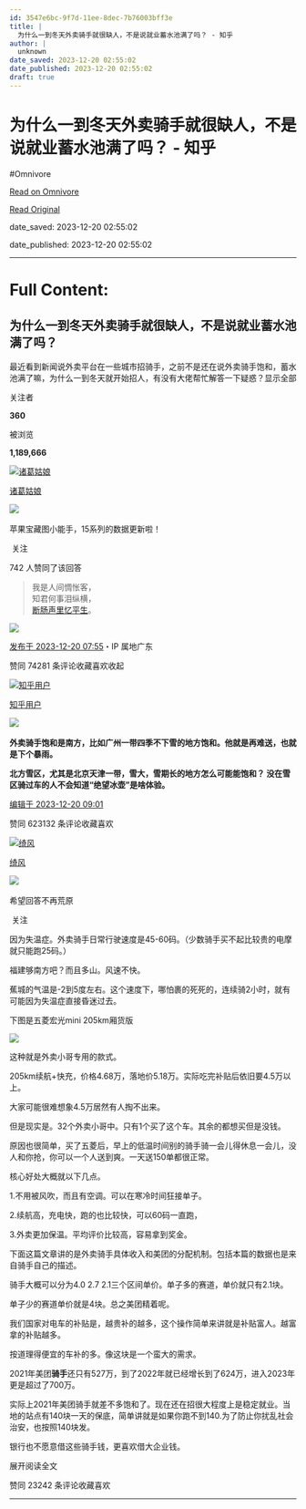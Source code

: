 ```yaml
---
id: 3547e6bc-9f7d-11ee-8dec-7b76003bff3e
title: |
  为什么一到冬天外卖骑手就很缺人，不是说就业蓄水池满了吗？ - 知乎
author: |
  unknown
date_saved: 2023-12-20 02:55:02
date_published: 2023-12-20 02:55:02
draft: true
---
```


# 为什么一到冬天外卖骑手就很缺人，不是说就业蓄水池满了吗？ - 知乎
#Omnivore

[Read on Omnivore](https://omnivore.app/me/-18c89176447)

[Read Original](https://www.zhihu.com/question/635428371/answer/3332472420)

date_saved: 2023-12-20 02:55:02

date_published: 2023-12-20 02:55:02

--- 

# Full Content: 

## 为什么一到冬天外卖骑手就很缺人，不是说就业蓄水池满了吗？

最近看到新闻说外卖平台在一些城市招骑手，之前不是还在说外卖骑手饱和，蓄水池满了嘛，为什么一到冬天就开始招人，有没有大佬帮忙解答一下疑惑？显示全部 ​

关注者

**360**

被浏览

**1,189,666**

[![诸葛姑娘](https://proxy-prod.omnivore-image-cache.app/0x0,snZp87DiuEKQvU-Cnr_EvOoHtu2jGmGHA7SsWl7CLPAk/https://picx.zhimg.com/v2-2623d19a0605778f14e68ca63d58787b_l.jpg?source=2c26e567)](https://www.zhihu.com/people/zhe-xue-jiang-jun-8)

[诸葛姑娘](https://www.zhihu.com/people/zhe-xue-jiang-jun-8)

​![](https://proxy-prod.omnivore-image-cache.app/0x0,sRpP1H2oa_TfsDLpATwsIt6ipVLRN7HlUZGTch2Ee4JQ/https://picx.zhimg.com/v2-4812630bc27d642f7cafcd6cdeca3d7a.jpg?source=88ceefae)

苹果宝藏图小能手，15系列的数据更新啦！

​ 关注

742 人赞同了该回答

> 我是人间惆怅客，  
> 知君何事泪纵横，  
> [断肠声里忆平生](https://www.zhihu.com/search?q=%E6%96%AD%E8%82%A0%E5%A3%B0%E9%87%8C%E5%BF%86%E5%B9%B3%E7%94%9F&search%5Fsource=Entity&hybrid%5Fsearch%5Fsource=Entity&hybrid%5Fsearch%5Fextra=%7B%22sourceType%22%3A%22answer%22%2C%22sourceId%22%3A3332472420%7D)。

![](https://proxy-prod.omnivore-image-cache.app/1179x2277,sgIDzzsMogcMsaqBlb9bP0525vNnFWxS50rHz3jqm-m4/https://pic1.zhimg.com/50/v2-9eab177ba4d6edc8efdbaaaeb50a7c19_720w.jpg?source=2c26e567)

[发布于 2023-12-20 07:55](https://www.zhihu.com/question/635428371/answer/3332472420)・IP 属地广东

​赞同 742​​81 条评论​收藏​喜欢收起​

[![知乎用户](https://proxy-prod.omnivore-image-cache.app/0x0,sYPOst_vEAudSx_wTU8sqAW1P6hYvsnvtGO6ogPfY6n0/https://picx.zhimg.com/v2-abed1a8c04700ba7d72b45195223e0ff_l.jpg?source=1def8aca)](https://www.zhihu.com/people/1bac63ee0766eb7d9eed3c8327551a51)

[知乎用户](https://www.zhihu.com/people/1bac63ee0766eb7d9eed3c8327551a51)

​![](https://proxy-prod.omnivore-image-cache.app/0x0,sEQaOWrSM4sYxMszrQ6lhsM51WgM5AvlqxCkeG6GJZz4/https://pic1.zhimg.com/v2-4812630bc27d642f7cafcd6cdeca3d7a.jpg?source=88ceefae)

**外卖骑手饱和是南方，比如广州一带四季不下雪的地方饱和。他就是再难送，也就是下个暴雨。**

**北方雪区，尤其是北京天津一带，雪大，雪期长的地方怎么可能能饱和？ 没在雪区骑过车的人不会知道“绝望冰壶”是啥体验。**

[编辑于 2023-12-20 09:01](https://www.zhihu.com/question/635428371/answer/3330122604)

​赞同 623​​132 条评论​收藏​喜欢

[![绮风](https://proxy-prod.omnivore-image-cache.app/0x0,smV3VgKfO9z37c0hHFlLNeN7iST1gXLYC1rl8DKEUmGQ/https://picx.zhimg.com/v2-d52de3571440b6902ae8b624f8ae30e5_l.jpg?source=1def8aca)](https://www.zhihu.com/people/gggijj)

[绮风](https://www.zhihu.com/people/gggijj)

​![](https://proxy-prod.omnivore-image-cache.app/0x0,sKBtfFYtK0ROqGdvN0zCp5BhZ6pS4CW6jvNAosyO8byE/https://pica.zhimg.com/v2-4812630bc27d642f7cafcd6cdeca3d7a.jpg?source=88ceefae)

希望回答不再荒原

​ 关注

因为失温症。外卖骑手日常行驶速度是45-60码。（少数骑手买不起比较贵的电摩就只能跑25码。）

福建够南方吧？而且多山。风速不快。

蕉城的气温是-2到5度左右。这个速度下，哪怕裹的死死的，连续骑2小时，就有可能因为失温症直接昏迷过去。

下图是五菱宏光mini 205km厢货版

![](https://proxy-prod.omnivore-image-cache.app/1928x1438,s3koqo6uTq-xTnDwmzJFMQIqUXcTTWQC0PuombBk4A5Q/https://picx.zhimg.com/50/v2-7f944c2d92813bd820ed8fad0cd32c3b_720w.jpg?source=1def8aca)

这种就是外卖小哥专用的款式。

205km续航+快充，价格4.68万，落地价5.18万。实际吃完补贴后依旧要4.5万以上。

大家可能很难想象4.5万居然有人掏不出来。

但是现实是。32个外卖小哥中。只有1个买了这个车。其余的都想买但是没钱。

原因也很简单，买了五菱后，早上的低温时间别的骑手骑一会儿得休息一会儿，没人和你抢，你可以一个人送到爽。一天送150单都很正常。

核心好处大概就以下几点。

1.不用被风吹，而且有空调。可以在寒冷时间狂接单子。

2.续航高，充电快，跑的也比较快，可以60码一直跑，

3.外卖更加保温。平均评价比较高，容易拿到奖金。

下面这篇文章讲的是外卖骑手具体收入和美团的分配机制。包括本篇的数据也是来自骑手自己的描述。

[](https://www.zhihu.com/question/610987724/answer/3318423351)

骑手大概可以分为4.0 2.7 2.1三个区间单价。单子多的赛道，单价就只有2.1块。

单子少的赛道单价就是4块。总之美团精着呢。

我们国家对电车的补贴是，越贵补的越多，这个操作简单来讲就是补贴富人。越富拿的补贴越多。

按道理得便宜的车补的多。像这块是一个蛮大的需求。

2021年美团**骑手**还只有527万，到了2022年就已经增长到了624万，进入2023年更是超过了700万。

实际上2021年美团骑手就差不多饱和了。现在还在招很大程度上是稳定就业。当地的站点有140块一天的保底，简单讲就是如果你跑不到140.为了防止你扰乱社会治安，也按照140块发。

银行也不愿意借这些骑手钱，更喜欢借大企业钱。

展开阅读全文​

​赞同 232​​42 条评论​收藏​喜欢

---

